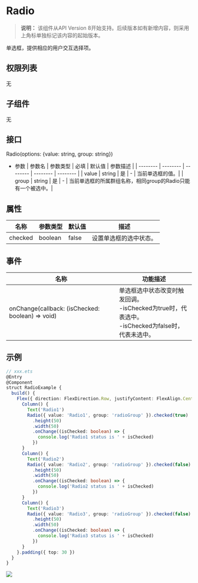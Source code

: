 # Radio

>  **说明：**
> 该组件从API Version 8开始支持。后续版本如有新增内容，则采用上角标单独标记该内容的起始版本。


单选框，提供相应的用户交互选择项。


## 权限列表

无


## 子组件

无


## 接口

Radio(options: {value: string, group: string})

- 参数
  | 参数名 | 参数类型 | 必填 | 默认值 | 参数描述 | 
  | -------- | -------- | -------- | -------- | -------- |
  | value | string | 是 | - | 当前单选框的值。|
  | group | string | 是 | - | 当前单选框的所属群组名称，相同group的Radio只能有一个被选中。|


## 属性

| 名称 | 参数类型 | 默认值 | 描述 | 
| -------- | -------- | -------- | -------- |
| checked | boolean | false | 设置单选框的选中状态。 | 


## 事件

| 名称 | 功能描述 | 
| -------- | -------- |
| onChange(callback: (isChecked: boolean) => void) | 单选框选中状态改变时触发回调。<br> -isChecked为true时，代表选中。<br> -isChecked为false时，代表未选中。 |


## 示例

```ts
// xxx.ets
@Entry
@Component
struct RadioExample {
  build() {
    Flex({ direction: FlexDirection.Row, justifyContent: FlexAlign.Center, alignItems: ItemAlign.Center }) {
      Column() {
        Text('Radio1')
        Radio({ value: 'Radio1', group: 'radioGroup' }).checked(true)
          .height(50)
          .width(50)
          .onChange((isChecked: boolean) => {
            console.log('Radio1 status is ' + isChecked)
          })
      }
      Column() {
        Text('Radio2')
        Radio({ value: 'Radio2', group: 'radioGroup' }).checked(false)
          .height(50)
          .width(50)
          .onChange((isChecked: boolean) => {
            console.log('Radio2 status is ' + isChecked)
          })
      }
      Column() {
        Text('Radio3')
        Radio({ value: 'Radio3', group: 'radioGroup' }).checked(false)
          .height(50)
          .width(50)
          .onChange((isChecked: boolean) => {
            console.log('Radio3 status is ' + isChecked)
          })
      }
    }.padding({ top: 30 })
  }
}
```
![](figures/radio.gif)

